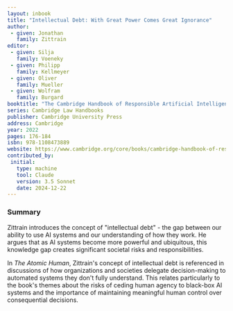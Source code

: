 ```yaml
---
layout: inbook
title: "Intellectual Debt: With Great Power Comes Great Ignorance"
author:
 - given: Jonathan
   family: Zittrain
editor:
 - given: Silja
   family: Voeneky
 - given: Philipp
   family: Kellmeyer
 - given: Oliver
   family: Mueller
 - given: Wolfram
   family: Burgard
booktitle: "The Cambridge Handbook of Responsible Artificial Intelligence: Interdisciplinary Perspectives"
series: Cambridge Law Handbooks
publisher: Cambridge University Press
address: Cambridge
year: 2022
pages: 176-184
isbn: 978-1108473889
website: https://www.cambridge.org/core/books/cambridge-handbook-of-responsible-artificial-intelligence/intellectual-debt/F5D4CF05857D072ABED383AE7A3222E4
contributed_by:
 initial:
   type: machine
   tool: Claude
   version: 3.5 Sonnet
   date: 2024-12-22
---
```


<div class="machine-commentary" markdown="1">

### Summary

Zittrain introduces the concept of "intellectual debt" - the gap between our ability to use AI systems and our understanding of how they work. He argues that as AI systems become more powerful and ubiquitous, this knowledge gap creates significant societal risks and responsibilities.

In *The Atomic Human*, Zittrain's concept of intellectual debt is referenced in discussions of how organizations and societies delegate decision-making to automated systems they don't fully understand. This relates particularly to the book's themes about the risks of ceding human agency to black-box AI systems and the importance of maintaining meaningful human control over consequential decisions.

</div>
